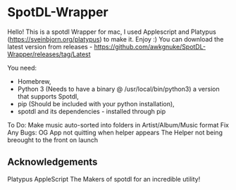 # SpotDL-Wrapper

Hello! 
This is a spotdl Wrapper for mac, I used Applescript and Platypus (https://sveinbjorn.org/platypus) to make it. Enjoy :)
You can download the latest version from releases - https://github.com/awkgnuke/SpotDL-Wrapper/releases/tag/Latest

You need:


- Homebrew,
- Python 3 (Needs to have a binary @ /usr/local/bin/python3) a version that supports Spotdl,
- pip (Should be included with your python installation),
- spotdl and its dependencies - installed through pip

To Do:
  Make music auto-sorted into folders in Artist/Album/Music format
  Fix Any Bugs:
  OG App not quitting when helper appears
  The Helper not being breought to the front on launch

## Acknowledgements
Platypus
AppleScript
The Makers of spotdl for an incredible utility!
